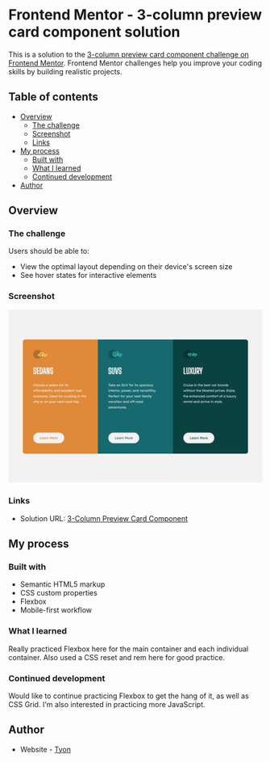 # Frontend Mentor - 3-column preview card component solution

This is a solution to the [3-column preview card component challenge on Frontend Mentor](https://www.frontendmentor.io/challenges/3column-preview-card-component-pH92eAR2-). Frontend Mentor challenges help you improve your coding skills by building realistic projects. 

## Table of contents

- [Overview](#overview)
  - [The challenge](#the-challenge)
  - [Screenshot](#screenshot)
  - [Links](#links)
- [My process](#my-process)
  - [Built with](#built-with)
  - [What I learned](#what-i-learned)
  - [Continued development](#continued-development)
- [Author](#author)

## Overview

### The challenge

Users should be able to:

- View the optimal layout depending on their device's screen size
- See hover states for interactive elements

### Screenshot

![](./screenshot.png)

### Links

- Solution URL: [3-Column Preview Card Component](https://ornate-griffin-a233a5.netlify.app)

## My process

### Built with

- Semantic HTML5 markup
- CSS custom properties
- Flexbox
- Mobile-first workflow

### What I learned

Really practiced Flexbox here for the main container and each individual container. Also used a CSS reset and rem here for good practice.

### Continued development

Would like to continue practicing Flexbox to get the hang of it, as well as CSS Grid. I'm also interested in practicing more JavaScript.

## Author

- Website - [Tyon](https://www.tyonweekes.com)
